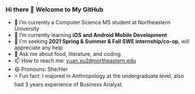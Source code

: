 ### Hi there 👋 Welcome to My GitHub


- 🔭 I’m currently a Computer Science MS student at Northeastern University 
- 🌱 I’m currently learning **iOS and Android Mobile Development**
- 👯 I'm seeking **2021 Spring & Summer & Fall SWE internship/co-op**, will appreciate any help 
- 💬 Ask me about food, literature, and coding.
- 📫 How to reach me: yuan.xu2@northeastern.edu
- 😄 Pronouns: She/Her
- ⚡ Fun fact: I majored in Anthropology at the undergraduate level, also had 3 years experience of Business Analyst.
